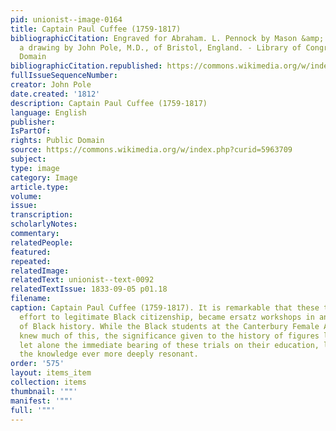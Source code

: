 ```yaml
---
pid: unionist--image-0164
title: Captain Paul Cuffee (1759-1817)
bibliographicCitation: Engraved for Abraham. L. Pennock by Mason &amp; Maas., from
  a drawing by John Pole, M.D., of Bristol, England. - Library of Congress, Public
  Domain
bibliographicCitation.republished: https://commons.wikimedia.org/w/index.php?curid=5963709
fullIssueSequenceNumber: 
creator: John Pole
date.created: '1812'
description: Captain Paul Cuffee (1759-1817)
language: English
publisher: 
IsPartOf: 
rights: Public Domain
source: https://commons.wikimedia.org/w/index.php?curid=5963709
subject: 
type: image
category: Image
article.type: 
volume: 
issue: 
transcription: 
scholarlyNotes: 
commentary: 
relatedPeople: 
featured: 
repeated: 
relatedImage: 
relatedText: unionist--text-0092
relatedTextIssue: 1833-09-05 p01.18
filename: 
caption: Captain Paul Cuffee (1759-1817). It is remarkable that these trials, in their
  effort to legitimate Black citizenship, became ersatz workshops in an emerging understanding
  of Black history. While the Black students at the Canterbury Female Academy likely
  knew much of this, the significance given to the history of figures like Paul Cuffee,
  let alone the immediate bearing of these trials on their education, likely made
  the knowledge ever more deeply resonant.
order: '575'
layout: items_item
collection: items
thumbnail: '""'
manifest: '""'
full: '""'
---
```

